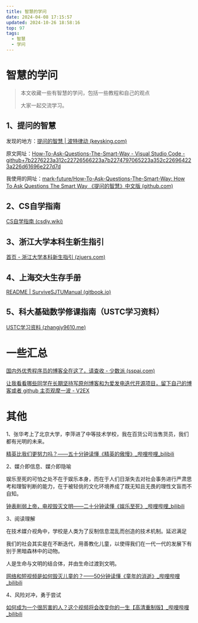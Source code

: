 ```yaml
---
title: 智慧的学问
date: 2024-04-08 17:15:57
updated: 2024-10-26 18:58:16
top: 97
tags:
  - 智慧
  - 学问
---
```


# 智慧的学问

> 本文收藏一些有智慧的学问，包括一些教程和自己的观点
>
> 大家一起交流学习。

## 1、提问的智慧

发现的地方：[提问的智慧 | 波特律动 (keysking.com)](https://docs.keysking.com/How-To-Ask-Questions-The-Smart-Way)

原文网址：[How-To-Ask-Questions-The-Smart-Way - Visual Studio Code - github+7b2276223a312c22726566223a7b2274797065223a352c226964223a226d61696e227d7d](https://github.dev/ryanhanwu/How-To-Ask-Questions-The-Smart-Way/blob/main/README-zh_CN.md)

我使用的网址：[mark-future/How-To-Ask-Questions-The-Smart-Way: How To Ask Questions The Smart Way 《提问的智慧》中文版 (github.com)](https://github.com/mark-future/How-To-Ask-Questions-The-Smart-Way)

## 2、CS自学指南

[CS自学指南 (csdiy.wiki)](https://csdiy.wiki/)

## 3、浙江大学本科生新生指引

[首页 - 浙江大学本科新生指引 (zjuers.com)](https://zjuers.com/welcome/)

## 4、上海交大生存手册

[README | SurviveSJTUManual (gitbook.io)](https://survivesjtu.gitbook.io/survivesjtumanual)

## 5、科大基础数学修课指南（USTC学习资料）

[USTC学习资料 (zhangjy9610.me)](https://www.zhangjy9610.me/USTCdata.html)

# 一些汇总

[国内外优秀程序员的博客全在这了，请查收 - 少数派 (sspai.com)](https://sspai.com/post/66507)

[让我看看哪些同学在长期坚持写原创博客和为爱发电迭代开源项目，留下自己的博客或者 github 主页观摩一波 - V2EX](https://www.v2ex.com/t/1079939?p=1)

# 其他

1、张华考上了北京大学，李萍进了中等技术学校，我在百货公司当售货员，我们都有光明的未来。

[精英比我们更努力吗？——五十分钟读懂《精英的傲慢》_哔哩哔哩_bilibili](https://www.bilibili.com/video/BV1Gz421y7en/?spm_id_from=888.80997.embed_other.whitelist&t=3.490971&bvid=BV1Gz421y7en&vd_source=851eb39e369398dfd488218128ad07b6)

2、媒介即信息、媒介即隐喻

娱乐至死的可怕之处不在于娱乐本身，而在于人们日渐失去对社会事务进行严肃思考和理智判断的能力，在于被轻佻的文化环境养成了既无知且无畏的理性文盲而不自知。

[钟表削弱上帝，电视毁灭文明——二十分钟读懂《娱乐至死》_哔哩哔哩_bilibili](https://www.bilibili.com/video/BV11T411E76B?spm_id_from=333.788.videopod.sections&vd_source=851eb39e369398dfd488218128ad07b6)

3、阅读理解

在技术媒介视角中，学校是人类为了反制信息混乱而创造的技术机制。延迟满足

我们的社会其实是在不断迭代，用善教化儿童，以使得我们在一代一代的发展下有别于黑暗森林中的动物。

人是生命与文明的结合体，并由生命过渡到文明。

[网络和短视频是如何毁灭儿童的？——50分钟读懂《童年的消逝》_哔哩哔哩_bilibili](https://www.bilibili.com/video/BV1H7421T77z?spm_id_from=333.788.videopod.sections&vd_source=851eb39e369398dfd488218128ad07b6)

4、风险对冲，勇于尝试

[如何成为一个很厉害的人？这个视频将会改变你的一生【高清重制版】_哔哩哔哩_bilibili](https://www.bilibili.com/video/BV1mE11YtEzZ/?spm_id_from=333.1007.top_right_bar_window_default_collection.content.click&vd_source=851eb39e369398dfd488218128ad07b6)
